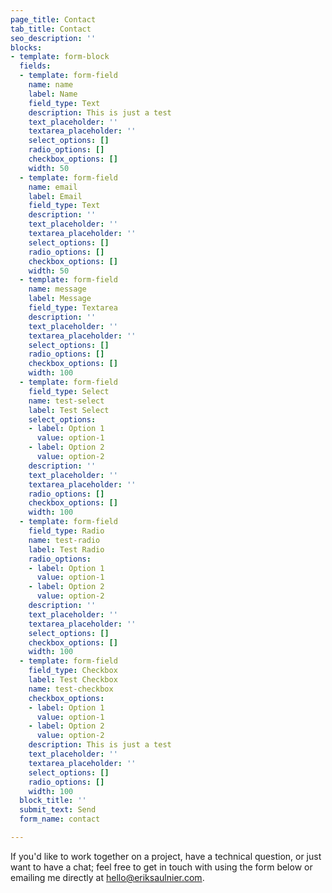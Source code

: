 ```yaml
---
page_title: Contact
tab_title: Contact
seo_description: ''
blocks:
- template: form-block
  fields:
  - template: form-field
    name: name
    label: Name
    field_type: Text
    description: This is just a test
    text_placeholder: ''
    textarea_placeholder: ''
    select_options: []
    radio_options: []
    checkbox_options: []
    width: 50
  - template: form-field
    name: email
    label: Email
    field_type: Text
    description: ''
    text_placeholder: ''
    textarea_placeholder: ''
    select_options: []
    radio_options: []
    checkbox_options: []
    width: 50
  - template: form-field
    name: message
    label: Message
    field_type: Textarea
    description: ''
    text_placeholder: ''
    textarea_placeholder: ''
    select_options: []
    radio_options: []
    checkbox_options: []
    width: 100
  - template: form-field
    field_type: Select
    name: test-select
    label: Test Select
    select_options:
    - label: Option 1
      value: option-1
    - label: Option 2
      value: option-2
    description: ''
    text_placeholder: ''
    textarea_placeholder: ''
    radio_options: []
    checkbox_options: []
    width: 100
  - template: form-field
    field_type: Radio
    name: test-radio
    label: Test Radio
    radio_options:
    - label: Option 1
      value: option-1
    - label: Option 2
      value: option-2
    description: ''
    text_placeholder: ''
    textarea_placeholder: ''
    select_options: []
    checkbox_options: []
    width: 100
  - template: form-field
    field_type: Checkbox
    label: Test Checkbox
    name: test-checkbox
    checkbox_options:
    - label: Option 1
      value: option-1
    - label: Option 2
      value: option-2
    description: This is just a test
    text_placeholder: ''
    textarea_placeholder: ''
    select_options: []
    radio_options: []
    width: 100
  block_title: ''
  submit_text: Send
  form_name: contact

---
```

If you'd like to work together on a project, have a technical question, or just want to have a chat; feel free to get in touch with using the form below or emailing me directly at [hello@eriksaulnier.com](mailto:hello@eriksaulnier.com "Email me").